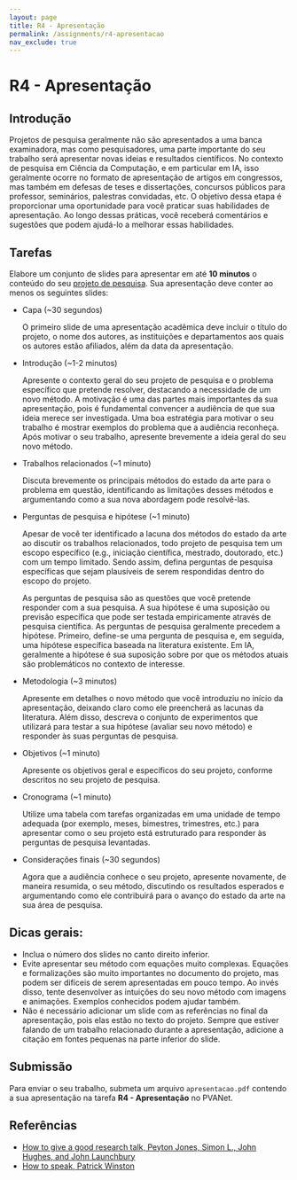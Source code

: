 ```yaml
---
layout: page
title: R4 - Apresentação
permalink: /assignments/r4-apresentacao
nav_exclude: true
---
```


# R4 - Apresentação

## Introdução

Projetos de pesquisa geralmente não são apresentados a uma banca examinadora, mas como pesquisadores, uma parte importante do seu trabalho será apresentar novas ideias e resultados científicos. No contexto de pesquisa em Ciência da Computação, e em particular em IA, isso geralmente ocorre no formato de apresentação de artigos em congressos, mas também em defesas de teses e dissertações, concursos públicos para professor, seminários, palestras convidadas, etc. O objetivo dessa etapa é proporcionar uma oportunidade para você praticar suas habilidades de apresentação. Ao longo dessas práticas, você receberá comentários e sugestões que podem ajudá-lo a melhorar essas habilidades.

## Tarefas

Elabore um conjunto de slides para apresentar em até **10 minutos** o conteúdo do seu [projeto de pesquisa](/assignments/r3-final.md). Sua apresentação deve conter ao menos os seguintes slides:

- Capa (~30 segundos)

    O primeiro slide de uma apresentação acadêmica deve incluir o título do projeto, o nome dos autores, as instituições e departamentos aos quais os autores estão afiliados, além da data da apresentação.

- Introdução (~1-2 minutos)

    Apresente o contexto geral do seu projeto de pesquisa e o problema específico que pretende resolver, destacando a necessidade de um novo método. A motivação é uma das partes mais importantes da sua apresentação, pois é fundamental convencer a audiência de que sua ideia merece ser investigada. Uma boa estratégia para motivar o seu trabalho é mostrar exemplos do problema que a audiência reconheça. Após motivar o seu trabalho, apresente brevemente a ideia geral do seu novo método.

- Trabalhos relacionados (~1 minuto)

    Discuta brevemente os principais métodos do estado da arte para o problema em questão, identificando as limitações desses métodos e argumentando como a sua nova abordagem pode resolvê-las.

- Perguntas de pesquisa e hipótese (~1 minuto)

    Apesar de você ter identificado a lacuna dos métodos do estado da arte ao discutir os trabalhos relacionados, todo projeto de pesquisa tem um escopo específico (e.g., iniciação científica, mestrado, doutorado, etc.) com um tempo limitado. Sendo assim, defina perguntas de pesquisa específicas que sejam plausíveis de serem respondidas dentro do escopo do projeto.

    As perguntas de pesquisa são as questões que você pretende responder com a sua pesquisa. A sua hipótese é uma suposição ou previsão específica que pode ser testada empiricamente através de pesquisa científica. As perguntas de pesquisa geralmente precedem a hipótese. Primeiro, define-se uma pergunta de pesquisa e, em seguida, uma hipótese específica baseada na literatura existente. Em IA, geralmente a hipótese é sua suposição sobre por que os métodos atuais são problemáticos no contexto de interesse.

- Metodologia (~3 minutos)

    Apresente em detalhes o novo método que você introduziu no início da apresentação, deixando claro como ele preencherá as lacunas da literatura. Além disso, descreva o conjunto de experimentos que utilizará para testar a sua hipótese (avaliar seu novo método) e responder às suas perguntas de pesquisa.

- Objetivos (~1 minuto)

    Apresente os objetivos geral e específicos do seu projeto, conforme descritos no seu projeto de pesquisa.

- Cronograma (~1 minuto)

    Utilize uma tabela com tarefas organizadas em uma unidade de tempo adequada (por exemplo, meses, bimestres, trimestres, etc.) para apresentar como o seu projeto está estruturado para responder às perguntas de pesquisa levantadas.

- Considerações finais (~30 segundos)

    Agora que a audiência conhece o seu projeto, apresente novamente, de maneira resumida, o seu método, discutindo os resultados esperados e argumentando como ele contribuirá para o avanço do estado da arte na sua área de pesquisa.

## Dicas gerais:

- Inclua o número dos slides no canto direito inferior.
- Evite apresentar seu método com equações muito complexas. Equações e formalizações são muito importantes no documento do projeto, mas podem ser difíceis de serem apresentadas em pouco tempo. Ao invés disso, tente desenvolver as intuições do seu novo método com imagens e animações. Exemplos conhecidos podem ajudar também.
- Não é necessário adicionar um slide com as referências no final da apresentação, pois elas estão no texto do projeto. Sempre que estiver falando de um trabalho relacionado durante a apresentação, adicione a citação em fontes pequenas na parte inferior do slide.

## Submissão

Para enviar o seu trabalho, submeta um arquivo `apresentacao.pdf` contendo a sua apresentação na tarefa **R4 - Apresentação** no PVANet.

## Referências

- [How to give a good research talk, Peyton Jones, Simon L., John Hughes, and John Launchbury](https://www.microsoft.com/en-us/research/wp-content/uploads/2016/08/giving-a-talk.pdf)
- [How to speak, Patrick Winston](https://www.youtube.com/watch?v=Unzc731iCUY&ab_channel=MITOpenCourseWare)






